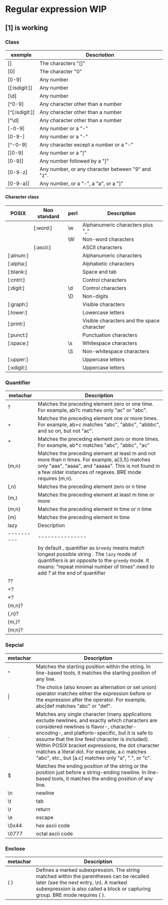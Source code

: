 # Regular expression WIP

## [1] is working

### Class

|   exemple     |      Descriotion                                    |
|---------------|-----------------------------------------------------|
| [] 	        |   The characters "[]"                               |       
| [0] 	        |   The character "0"                                 |     
| [0-9] 	    |   Any number                                        |   
| [[:isdigit:]] |   Any number                                        |  
| [\d]          |   Any number                                        |  
| [^0-9] 	    |   Any character other than a number                 |       
| [^[:isdigit:]]|   Any character other than a number                 |   
| [^\d]|   Any character other than a number                 |   
| [-0-9] 	    |   Any number or a "-"                               |       
| [0-9-] 	    |   Any number or a "-"                               |       
| [^-0-9] 	    |   Any character except a number or a "-"            |                          
| []0-9] 	    |   Any number or a "]"                               |       
| [0-9]] 	    |   Any number followed by a "]"                      |                
| [0-9-z] 	    |   Any number, or any character between "9" and "z". |                                     
| [0-9\-a\]]    |   Any number, or a "-", a "a", or a "]"             |            

#### Character class 


|POSIX       |    Non standard |   perl    |       Description                                  |
|------------|-----------------|-----------|----------------------------------------------------|
|            |    [:word:]     |   \w      |    Alphanumeric characters plus "_"                |
|            |                 |   \W      |    Non-word characters                             |    
|            |    [:ascii:]    |           |    ASCII characters                                |        
|[:alnum:]   |                 |           |    Alphanumeric characters                         |             
|[:alpha:]   |                 |           |    Alphabetic characters                           |           
|[:blank:]   |                 |           |    Space and tab                                   |   
|[:cntrl:]   |                 |           |    Control characters                              |       
|[:digit:]   |                 |   \d      |    Control characters                              |       
|            |                 |   \D      |    Non-digits                                      |
|[:graph:]   |                 |           |    Visible characters                              |        
|[:lower:]   |                 |           |    Lowercase letters                               |       
|[:print:]   |                 |           |    Visible characters and the space character      |                                
|[:punct:]   |                 |           |    Punctuation characters                          |            
|[:space:]   |                 |   \s      |    Whitespace characters                           |          
|            |                 |   \S      |    Non-whitespace characters                       |               
|[:upper:]   |                 |           |    Uppercase letters                               |       
|[:xdigit:]  |                 |           |    Uppercase letters                               |     

### Quantifier

| metachar |  Description  |
|----------|---------------|
|  ?       | Matches the preceding element zero or one time. For example, ab?c matches only "ac" or "abc".  |
|  +      |Matches the preceding element one or more times. For example, ab+c matches "abc", "abbc", "abbbc", and so on, but not "ac". |
|  \*     | Matches the preceding element zero or more times. For example, ab*c matches "abc", "abbc", "ac"|
| {m,n}      |  Matches the preceding element at least m and not more than n times. For example, a{3,5} matches only "aaa", "aaaa", and "aaaaa". This is not found in a few older instances of regexes. BRE mode requires \{m,n\}. |
| {,n} |  Matches the preceding element zero or n time|
| {m,} |  Matches the preceding element at least m time or more |
| {m;n} |  Matches the preceding element m time or n time |
| {m} |  Matches the preceding element m time|
| lazy |  Description  |
|----------|---------------|
||by default , quantifier as ``Greedy`` means match longest possible string . The ``lazy`` mode of quantifiers is an opposite to the ``greedy`` mode. It means: “repeat minimal number of times”.need to add ? at the end of quantifier|
| ??    ||
| +?    ||
| \*?    ||
| {m,n}?||
| {,n}? ||
| {m,}? ||
| {m;n}? ||


 

### Sepcial

| metachar |  Description  |
|----------|---------------|
| ^  | Matches the starting position within the string. In line-based tools, it matches the starting position of any line. |
| \|   |  The choice (also known as alternation or set union) operator matches either the expression before or the expression after the operator. For example, abc\|def matches "abc" or "def". |
| . | Matches any single character (many applications exclude newlines, and exactly which characters are considered newlines is flavor-, character-encoding-, and platform-specific, but it is safe to assume that the line feed character is included). Within POSIX bracket expressions, the dot character matches a literal dot. For example, a.c matches "abc", etc., but [a.c] matches only "a", ".", or "c". |
| $ | Matches the ending position of the string or the position just before a string-ending newline. In line-based tools, it matches the ending position of any line. |
| \n | newline|
| \t | tab |
| \r | return |
| \e | escape |
| \0x44 | hex ascii code|
| \0777 | octal ascii code |

### Enclose

| metachar |  Description  |
|----------|---------------|
| ( )     | Defines a marked subexpression. The string matched within the parentheses can be recalled later (see the next entry, \n). A marked subexpression is also called a block or capturing group. BRE mode requires \( \). |

